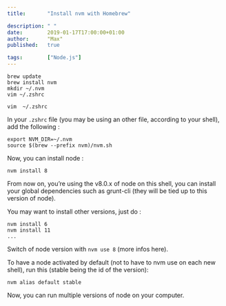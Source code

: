 ```yaml
---
title:       "Install nvm with Homebrew"

description: " "
date:        2019-01-17T17:00:00+01:00
author:      "Max"
published:   true

tags:        ["Node.js"]
---
```


```
brew update
brew install nvm
mkdir ~/.nvm
vim ~/.zshrc
```

```
vim  ~/.zshrc
```

In your `.zshrc` file (you may be using an other file, according to your shell), add the following :

```
export NVM_DIR=~/.nvm
source $(brew --prefix nvm)/nvm.sh
```

Now, you can install node :

```
nvm install 8
```

From now on, you’re using the v8.0.x of node on this shell, you can install your global dependencies such as grunt-cli (they will be tied up to this version of node).

You may want to install other versions, just do :

```
nvm install 6
nvm install 11
...
```

Switch of node version with `nvm use 8` (more infos here).

To have a node activated by default (not to have to nvm use on each new shell), run this (stable being the id of the version):

```
nvm alias default stable
```

Now, you can run multiple versions of node on your computer.
